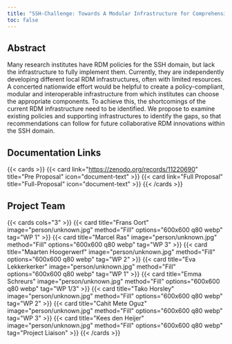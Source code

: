 ```yaml
---
title: "SSH-Challenge: Towards A Modular Infrastructure for Comprehensive RDM"
toc: false
---
```


## Abstract
Many research institutes have RDM policies for the SSH domain, but lack the infrastructure to fully implement them. Currently, they are independently developing different local RDM 
infrastructures, often with limited resources. A concerted nationwide effort would be helpful to create a policy-compliant, modular and interoperable infrastructure from which institutes can 
choose the appropriate components. To achieve this, the shortcomings of the current RDM infrastructure need to be identified. We propose to examine existing policies and supporting 
infrastructures to identify the gaps, so that recommendations can follow for future collaborative RDM innovations within the SSH domain.

## Documentation Links

{{< cards >}}
  {{< card link="https://zenodo.org/records/11220690" title="Pre Proposal" icon="document-text" >}}
  {{< card link="Full Proposal" title="Full-Proposal" icon="document-text" >}}
{{< /cards >}}

## Project Team

{{< cards  cols="3" >}}
  {{< card title="Frans Oort" image="person/unknown.jpg" method="Fill" options="600x600 q80 webp" tag="WP 1" >}}
  {{< card title="Marcel Ras" image="person/unknown.jpg" method="Fill" options="600x600 q80 webp" tag="WP 3" >}}
  {{< card title="Maarten Hoogerwerf" image="person/unknown.jpg" method="Fill" options="600x600 q80 webp" tag="WP 2" >}}
  {{< card title="Eva Lekkerkerker" image="person/unknown.jpg" method="Fill" options="600x600 q80 webp" tag="WP 1" >}}
  {{< card title="Emma Schreurs" image="person/unknown.jpg" method="Fill" options="600x600 q80 webp" tag="WP 1/3" >}}
  {{< card title="Tako Horsley" image="person/unknown.jpg" method="Fill" options="600x600 q80 webp" tag="WP 2" >}}
  {{< card title="Cahit Mete Oguz" image="person/unknown.jpg" method="Fill" options="600x600 q80 webp" tag="WP 3" >}}
  {{< card title="Kees den Heijer" image="person/unknown.jpg" method="Fill" options="600x600 q80 webp" tag="Project Liaison" >}}
{{< /cards >}}
